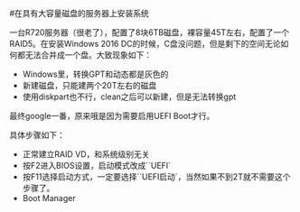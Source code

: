 #在具有大容量磁盘的服务器上安装系统

一台R720服务器（很老了），配置了8块6TB磁盘，裸容量45T左右，配置了一个RAID5。在安装Windows 2016 DC的时候，C盘没问题，但是剩下的空间无论如何都无法合并成一个盘。大致现象如下：

- Windows里，转换GPT和动态都是灰色的
- 新建磁盘，只能建两个20T左右的磁盘
- 使用diskpart也不行，clean之后可以新建，但是无法转换gpt

最终google一番，原来哦是因为需要启用UEFI Boot才行。

具体步骤如下：
- 正常建立RAID VD，和系统级别无关
- 按F2进入BIOS设置，启动模式改成``UEFI`
- 按F11选择启动方式，一定要选择``UEFI启动`，当然如果不到2T就不需要这个步骤了。
- Boot Manager